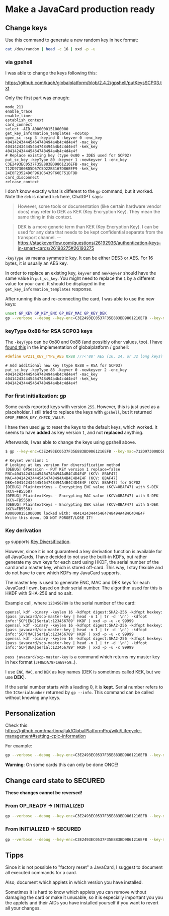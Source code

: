 # Make a JavaCard production ready

## Change keys

Use this command to generate a new random key in hex format:

```bash
cat /dev/random | head -c 16 | xxd -p -u
```

### via gpshell

I was able to change the keys following this:

<https://github.com/kaoh/globalplatform/blob/2.4.2/gpshell/putKeysSCP03.txt>

Only the first part was enough:

```
mode_211
enable_trace
enable_timer
establish_context
card_connect
select -AID A000000151000000
get_key_information_templates -noStop
open_sc -scp 3 -keyind 0 -keyver 0 -enc_key 404142434445464748494a4b4c4d4e4f -mac_key 404142434445464748494a4b4c4d4e4f -kek_key 404142434445464748494a4b4c4d4e4f
# Replace existing key (type 0x80 = 3DES used for SCP02)
put_sc_key -keyType 80 -keyver 1 -newkeyver 1 -enc_key C3E2493EC0537F35E883BD9861216EFB -mac_key 712D973008D5D57C5D22B3167D86EEF9 -kek_key 24E0F23524D6F961C6439F60EF51DF9D
card_disconnect
release_context
```

I don't know exactly what is different to the `gp` command, but it worked.
Note the `dek` is named `kek` here, ChatGPT says:

> However, some tools or documentation (like certain hardware vendor docs) may refer to DEK as KEK (Key Encryption Key).
> They mean the same thing in this context.

> DEK is a more generic term than KEK (Key Encryption Key). I can be used for any data that needs to be kept confidential separate from the transport channel.
> -- <https://stackoverflow.com/questions/26192936/authentication-keys-in-smart-cards/26193275#26193275>

`-keyType 80` means symmetric key. It can be either DES3 or AES.
For 16 bytes, it is usually an AES key.

In order to replace an existing key, `keyver` and `newkeyver` should have the same value in `put_sc_key`.
You might need to replace the `1` by a different value for your card.
It should be displayed in the `get_key_information_templates` response.

After running this and re-connecting the card, I was able to use the new keys:

```bash
unset GP_KEY GP_KEY_ENC GP_KEY_MAC GP_KEY_DEK
gp --verbose --debug --key-enc=C3E2493EC0537F35E883BD9861216EFB --key-mac=712D973008D5D57C5D22B3167D86EEF9 --key-dek=24E0F23524D6F961C6439F60EF51DF9D --list
```

### keyType 0x88 for RSA SCP03 keys

The `-keyType` can be 0x80 and 0x88 (and possibly other values, too).
I have [found this](https://github.com/kaoh/globalplatform/blob/2.4.2/globalplatform/src/globalplatform/security.h#L173
)
in the implementation of globalplatform / gpshell:

```c
#define GP211_KEY_TYPE_AES 0x88 //!<'88' AES (16, 24, or 32 long keys)
```

```
# Add additional new key (type 0x88 = RSA for SCP03)
put_sc_key -keyType 88 -keyver 0 -newkeyver 2 -enc_key 404142434445464748494a4b4c4d4e4f -mac_key 404142434445464748494a4b4c4d4e4f -kek_key 404142434445464748494a4b4c4d4e4f
```

### For first initialization: gp

Some cards reported keys with version `255`.
However, this is just used as a placeholder.
I still tried to replace the keys with `gpshell`,
but it returned `OPGP_ERROR_KEY_CHECK_VALUE`.

I have then used `gp` to reset the keys to the default keys,
which worked.
It seems to have **added** as key version `1`, and not **replaced** anything.

Afterwards, I was able to change the keys using gpshell above.

```bash
$ gp --key-enc=C3E2493EC0537F35E883BD9861216EFB --key-mac=712D973008D5D57C5D22B3167D86EEF9 --key-dek=24E0F23524D6F961C6439F60EF51DF9D --lock default
```

```
# Keyset version: 1
# Looking at key version for diversification method
[DEBUG] GPSession - PUT KEY version 1 replace=false ENC=404142434445464748494A4B4C4D4E4F (KCV: 8BAF47) MAC=404142434445464748494A4B4C4D4E4F (KCV: 8BAF47) DEK=404142434445464748494A4B4C4D4E4F (KCV: 8BAF47) for SCP02
[DEBUG] PlaintextKeys - Encrypting ENC value (KCV=8BAF47) with S-DEK (KCV=FB5558)
[DEBUG] PlaintextKeys - Encrypting MAC value (KCV=8BAF47) with S-DEK (KCV=FB5558)
[DEBUG] PlaintextKeys - Encrypting DEK value (KCV=8BAF47) with S-DEK (KCV=FB5558)
A000000151000000 locked with: 404142434445464748494A4B4C4D4E4F
Write this down, DO NOT FORGET/LOSE IT!
```

### Key derivation

`gp` supports [Key Diversification](https://github.com/martinpaljak/GlobalPlatformPro/wiki/Keys#diversification).

However, since it is not guaranteed a key derivation function is available
for all JavaCards, I have decided to not use the built-in KDFs, but rather
generate my own keys for each card using HKDF, the serial number of the card
and a master key, which is stored off-card.
This way, I stay flexible and do not have to care which KDFs my JavaCard supports.

The master key is used to generate ENC, MAC and DEK keys for each JavaCard I own,
based on their serial number.
The algorithm used for this is HKDF with SHA-256 and no salt.

Example call, where `123456789` is the serial number of the card:

```fish
openssl kdf -binary -keylen 16 -kdfopt digest:SHA2-256 -kdfopt hexkey:(pass javacard/scp-master-key | head -n 1 | tr -d '\n') -kdfopt info:'SCP|ENC|Serial:123456789' HKDF | xxd -p -u -c 99999
openssl kdf -binary -keylen 16 -kdfopt digest:SHA2-256 -kdfopt hexkey:(pass javacard/scp-master-key | head -n 1 | tr -d '\n') -kdfopt info:'SCP|MAC|Serial:123456789' HKDF | xxd -p -u -c 99999
openssl kdf -binary -keylen 16 -kdfopt digest:SHA2-256 -kdfopt hexkey:(pass javacard/scp-master-key | head -n 1 | tr -d '\n') -kdfopt info:'SCP|DEK|Serial:123456789' HKDF | xxd -p -u -c 99999
```

`pass javacard/scp-master-key` is a command which returns my master key in hex format (`3F8EDA78F1AE9F59`..).

I use `ENC`, `MAC`, and `DEK` as key names
(DEK is sometimes called KEK, but we use **DEK**).

If the serial number starts with a leading 0, it is **kept**.
Serial number refers to the `ICSerialNumber` returned by `gp --info`.
This command can be called without knowing any keys.

## Personalization

Check this:
<https://github.com/martinpaljak/GlobalPlatformPro/wiki/Lifecycle-management#setting-cplc-information>

For example:

```bash
gp --verbose --debug --key-enc=C3E2493EC0537F35E883BD9861216EFB --key-mac=712D973008D5D57C5D22B3167D86EEF9 --key-dek=24E0F23524D6F961C6439F60EF51DF9D --set-pre-perso 1111111111111111 --set-perso 2222222222222222 --today
```

**Warning**:
On some cards this can only be done ONCE!

## Change card state to SECURED

**These changes cannot be reversed!**

### From OP_READY -> INITIALIZED

```bash
gp --verbose --debug --key-enc=C3E2493EC0537F35E883BD9861216EFB --key-mac=712D973008D5D57C5D22B3167D86EEF9 --key-dek=24E0F23524D6F961C6439F60EF51DF9D --initialize-card
```

### From INITIALIZED -> SECURED

```bash
gp --verbose --debug --key-enc=C3E2493EC0537F35E883BD9861216EFB --key-mac=712D973008D5D57C5D22B3167D86EEF9 --key-dek=24E0F23524D6F961C6439F60EF51DF9D --secure-card
```

## Tipps

Since it is not possible to "factory reset" a JavaCard,
I suggest to document all executed commands for a card.

Also, document which applets in which version you have installed.

Sometimes it is hard to know which applets you can remove
without damaging the card or make it unusable, so it is
especially important you you the applets and their AIDs
you have installed yourself if you want to revert all your changes.

